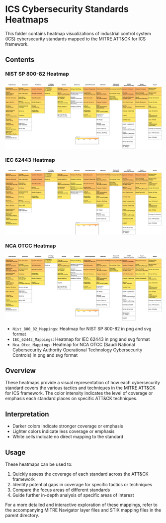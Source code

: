 # ICS Cybersecurity Standards Heatmaps

This folder contains heatmap visualizations of industrial control system (ICS) cybersecurity standards mapped to the MITRE ATT&CK for ICS framework.

## Contents

### NIST SP 800-82 Heatmap
![NIST SP 800-82 Heatmap](Nist_800_82_Mappings.png)

### IEC 62443 Heatmap
![IEC 62443 Heatmap](IEC_62443_Mappings.png)

### NCA OTCC Heatmap
![NCA OTCC Heatmap](Nca_Otcc_Mappings.png)



- `Nist_800_82_Mappings`: Heatmap for NIST SP 800-82 in png and svg format 
- `IEC_62443_Mappings`: Heatmap for IEC 62443 in png and svg format 
- `Nca_Otcc_Mappings`: Heatmap for NCA OTCC (Saudi National Cybersecurity Authority Operational Technology Cybersecurity  Controls) in png and svg format

## Overview

These heatmaps provide a visual representation of how each cybersecurity standard covers the various tactics and techniques in the MITRE ATT&CK for ICS framework. The color intensity indicates the level of coverage or emphasis each standard places on specific ATT&CK techniques.

## Interpretation

- Darker colors indicate stronger coverage or emphasis
- Lighter colors indicate less coverage or emphasis
- White cells indicate no direct mapping to the standard

## Usage

These heatmaps can be used to:

1. Quickly assess the coverage of each standard across the ATT&CK framework
2. Identify potential gaps in coverage for specific tactics or techniques
3. Compare the focus areas of different standards
4. Guide further in-depth analysis of specific areas of interest

For a more detailed and interactive exploration of these mappings, refer to the accompanying MITRE Navigator layer files and STIX mapping files in the parent directory.
